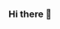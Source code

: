 ### Hi there 👋

<!--
**danielei9/danielei9** is a ✨ _special_ ✨ repository because its `README.md` (this file) appears on your GitHub profile.
![Alt Text](https://media.giphy.com/media/vFKqnCdLPNOKc/giphy.gif)


Here are some ideas to get you started:
https://media.giphy.com/media/oYQ9HRm5Mo7VXeMNVR/giphy.gif
- 🔭 I’m currently working on ...
- 🌱 I’m currently learning ...
- 👯 I’m looking to collaborate on ...
- 🤔 I’m looking for help with ...
- 💬 Ask me about ...
- 📫 How to reach me: ...
- 😄 Pronouns: ...
- ⚡ Fun fact: ...
-->
